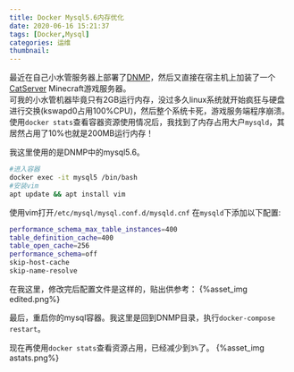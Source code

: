 ```yaml
---
title: Docker Mysql5.6内存优化
date: 2020-06-16 15:21:37
tags: [Docker,Mysql]
categories: 运维
thumbnail:
---
```

最近在自己小水管服务器上部署了[DNMP](https://github.com/yeszao/dnmp)，然后又直接在宿主机上加装了一个[CatServer](https://github.com/Luohuayu/CatServer) Minecraft游戏服务器。   
可我的小水管机器毕竟只有2GB运行内存，没过多久linux系统就开始疯狂与硬盘进行交换(kswapd0占用100%CPU)，然后整个系统卡死，游戏服务端程序崩溃。    
使用`docker stats`查看容器资源使用情况后，我找到了内存占用大户`mysqld`，其居然占用了10%也就是200MB运行内存！
<!-- more -->
我这里使用的是DNMP中的mysql5.6。
```sh
#进入容器
docker exec -it mysql5 /bin/bash
#安装vim
apt update && apt install vim
```
使用vim打开`/etc/mysql/mysql.conf.d/mysqld.cnf`
在`mysqld`下添加以下配置:
```sh
performance_schema_max_table_instances=400
table_definition_cache=400
table_open_cache=256
performance_schema=off
skip-host-cache
skip-name-resolve
```

在我这里，修改完后配置文件是这样的，贴出供参考：
{%asset_img edited.png%}

最后，重启你的mysql容器。我这里是回到DNMP目录，执行`docker-compose restart`。

现在再使用`docker stats`查看资源占用，已经减少到`3%`了。
{%asset_img astats.png%}